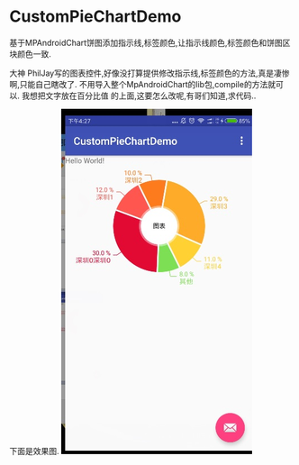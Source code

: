 # CustomPieChartDemo
基于MPAndroidChart饼图添加指示线,标签颜色,让指示线颜色,标签颜色和饼图区块颜色一致.

大神 PhilJay写的图表控件,好像没打算提供修改指示线,标签颜色的方法,真是凄惨啊,只能自己瞎改了.
不用导入整个MpAndroidChart的lib包,compile的方法就可以.
我想把文字放在百分比值 的上面,这要怎么改呢,有哥们知道,求代码..

下面是效果图.
![Mou icon](https://github.com/ZengHongHua/CustomPieChartDemo/blob/master/image/pieeee.png)

